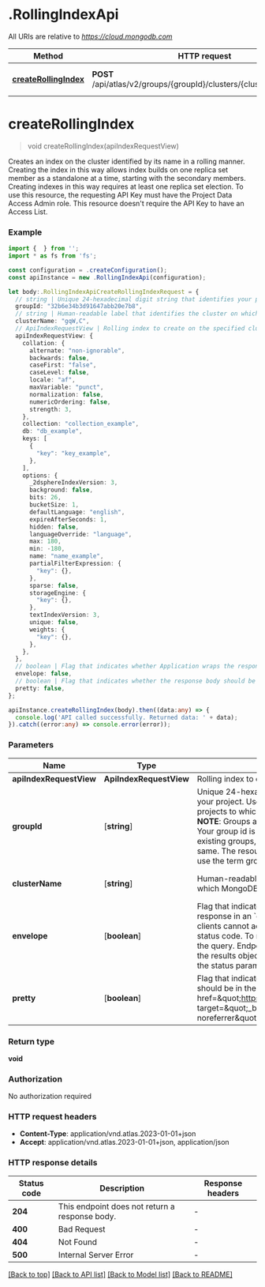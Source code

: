 # .RollingIndexApi

All URIs are relative to *https://cloud.mongodb.com*

Method | HTTP request | Description
------------- | ------------- | -------------
[**createRollingIndex**](RollingIndexApi.md#createRollingIndex) | **POST** /api/atlas/v2/groups/{groupId}/clusters/{clusterName}/index | Create One Rolling Index


# **createRollingIndex**
> void createRollingIndex(apiIndexRequestView)

Creates an index on the cluster identified by its name in a rolling manner. Creating the index in this way allows index builds on one replica set member as a standalone at a time, starting with the secondary members. Creating indexes in this way requires at least one replica set election. To use this resource, the requesting API Key must have the Project Data Access Admin role. This resource doesn't require the API Key to have an Access List.

### Example


```typescript
import {  } from '';
import * as fs from 'fs';

const configuration = .createConfiguration();
const apiInstance = new .RollingIndexApi(configuration);

let body:.RollingIndexApiCreateRollingIndexRequest = {
  // string | Unique 24-hexadecimal digit string that identifies your project. Use the [/groups](#tag/Projects/operation/listProjects) endpoint to retrieve all projects to which the authenticated user has access.  **NOTE**: Groups and projects are synonymous terms. Your group id is the same as your project id. For existing groups, your group/project id remains the same. The resource and corresponding endpoints use the term groups.
  groupId: "32b6e34b3d91647abb20e7b8",
  // string | Human-readable label that identifies the cluster on which MongoDB Cloud creates an index.
  clusterName: "gqW,C",
  // ApiIndexRequestView | Rolling index to create on the specified cluster.
  apiIndexRequestView: {
    collation: {
      alternate: "non-ignorable",
      backwards: false,
      caseFirst: "false",
      caseLevel: false,
      locale: "af",
      maxVariable: "punct",
      normalization: false,
      numericOrdering: false,
      strength: 3,
    },
    collection: "collection_example",
    db: "db_example",
    keys: [
      {
        "key": "key_example",
      },
    ],
    options: {
      _2dsphereIndexVersion: 3,
      background: false,
      bits: 26,
      bucketSize: 1,
      defaultLanguage: "english",
      expireAfterSeconds: 1,
      hidden: false,
      languageOverride: "language",
      max: 180,
      min: -180,
      name: "name_example",
      partialFilterExpression: {
        "key": {},
      },
      sparse: false,
      storageEngine: {
        "key": {},
      },
      textIndexVersion: 3,
      unique: false,
      weights: {
        "key": {},
      },
    },
  },
  // boolean | Flag that indicates whether Application wraps the response in an `envelope` JSON object. Some API clients cannot access the HTTP response headers or status code. To remediate this, set envelope=true in the query. Endpoints that return a list of results use the results object as an envelope. Application adds the status parameter to the response body. (optional)
  envelope: false,
  // boolean | Flag that indicates whether the response body should be in the <a href=\"https://en.wikipedia.org/wiki/Prettyprint\" target=\"_blank\" rel=\"noopener noreferrer\">prettyprint</a> format. (optional)
  pretty: false,
};

apiInstance.createRollingIndex(body).then((data:any) => {
  console.log('API called successfully. Returned data: ' + data);
}).catch((error:any) => console.error(error));
```


### Parameters

Name | Type | Description  | Notes
------------- | ------------- | ------------- | -------------
 **apiIndexRequestView** | **ApiIndexRequestView**| Rolling index to create on the specified cluster. |
 **groupId** | [**string**] | Unique 24-hexadecimal digit string that identifies your project. Use the [/groups](#tag/Projects/operation/listProjects) endpoint to retrieve all projects to which the authenticated user has access.  **NOTE**: Groups and projects are synonymous terms. Your group id is the same as your project id. For existing groups, your group/project id remains the same. The resource and corresponding endpoints use the term groups. | defaults to undefined
 **clusterName** | [**string**] | Human-readable label that identifies the cluster on which MongoDB Cloud creates an index. | defaults to undefined
 **envelope** | [**boolean**] | Flag that indicates whether Application wraps the response in an &#x60;envelope&#x60; JSON object. Some API clients cannot access the HTTP response headers or status code. To remediate this, set envelope&#x3D;true in the query. Endpoints that return a list of results use the results object as an envelope. Application adds the status parameter to the response body. | (optional) defaults to undefined
 **pretty** | [**boolean**] | Flag that indicates whether the response body should be in the &lt;a href&#x3D;\&quot;https://en.wikipedia.org/wiki/Prettyprint\&quot; target&#x3D;\&quot;_blank\&quot; rel&#x3D;\&quot;noopener noreferrer\&quot;&gt;prettyprint&lt;/a&gt; format. | (optional) defaults to undefined


### Return type

**void**

### Authorization

No authorization required

### HTTP request headers

 - **Content-Type**: application/vnd.atlas.2023-01-01+json
 - **Accept**: application/vnd.atlas.2023-01-01+json, application/json


### HTTP response details
| Status code | Description | Response headers |
|-------------|-------------|------------------|
**204** | This endpoint does not return a response body. |  -  |
**400** | Bad Request |  -  |
**404** | Not Found |  -  |
**500** | Internal Server Error |  -  |

[[Back to top]](#) [[Back to API list]](README.md#documentation-for-api-endpoints) [[Back to Model list]](README.md#documentation-for-models) [[Back to README]](README.md)


